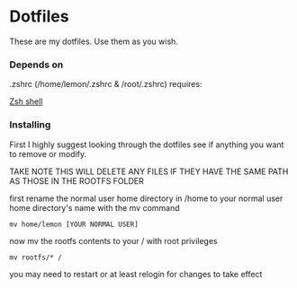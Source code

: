 # Dotfiles

These are my dotfiles. Use them as you wish.

### Depends on

.zshrc (/home/lemon/.zshrc & /root/.zshrc) requires:

[Zsh shell](http://www.zsh.org/)

### Installing

First I highly suggest looking through the dotfiles see if anything you want to remove or modify.

TAKE NOTE THIS WILL DELETE ANY FILES IF THEY HAVE THE SAME PATH AS THOSE IN THE ROOTFS FOLDER

first rename the normal user home directory in /home to your normal user home directory's name with the mv command

```
mv home/lemon [YOUR NORMAL USER]
```

now mv the rootfs contents to your / with root privileges 

```
mv rootfs/* /
```

you may need to restart or at least relogin for changes to take effect
